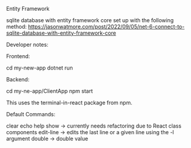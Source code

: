 Entity Framework

sqlite database with entity framework core set up with the following method:
https://jasonwatmore.com/post/2022/09/05/net-6-connect-to-sqlite-database-with-entity-framework-core

Developer notes:

Frontend:

cd my-new-app
dotnet run

Backend:

cd my-ne-app/ClientApp
npm start

This uses the terminal-in-react package from npm.

Default Commands:

clear
echo
help
show -> currently needs refactoring due to React class components
edit-line -> edits the last line or a given line using the -l argument
double -> double value

